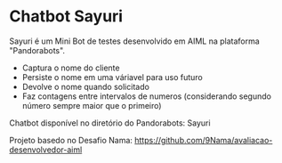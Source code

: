 # Chatbot Sayuri

Sayuri é um Mini Bot de testes desenvolvido em AIML na plataforma "Pandorabots".

- Captura o nome do cliente
- Persiste o nome em uma váriavel para uso futuro
- Devolve o nome quando solicitado
- Faz contagens entre intervalos de numeros (considerando segundo número sempre maior que o primeiro)

Chatbot disponível no diretório do Pandorabots: Sayuri

Projeto basedo no Desafio Nama: https://github.com/9Nama/avaliacao-desenvolvedor-aiml

